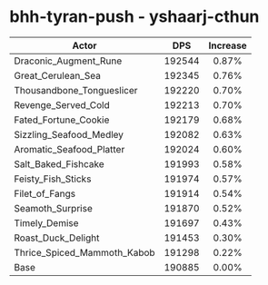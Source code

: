 # bhh-tyran-push - yshaarj-cthun
| Actor | DPS | Increase |
|---|:---:|:---:|
|Draconic_Augment_Rune|192544|0.87%|
|Great_Cerulean_Sea|192345|0.76%|
|Thousandbone_Tongueslicer|192220|0.70%|
|Revenge_Served_Cold|192213|0.70%|
|Fated_Fortune_Cookie|192179|0.68%|
|Sizzling_Seafood_Medley|192082|0.63%|
|Aromatic_Seafood_Platter|192024|0.60%|
|Salt_Baked_Fishcake|191993|0.58%|
|Feisty_Fish_Sticks|191974|0.57%|
|Filet_of_Fangs|191914|0.54%|
|Seamoth_Surprise|191870|0.52%|
|Timely_Demise|191697|0.43%|
|Roast_Duck_Delight|191453|0.30%|
|Thrice_Spiced_Mammoth_Kabob|191298|0.22%|
|Base|190885|0.00%|
